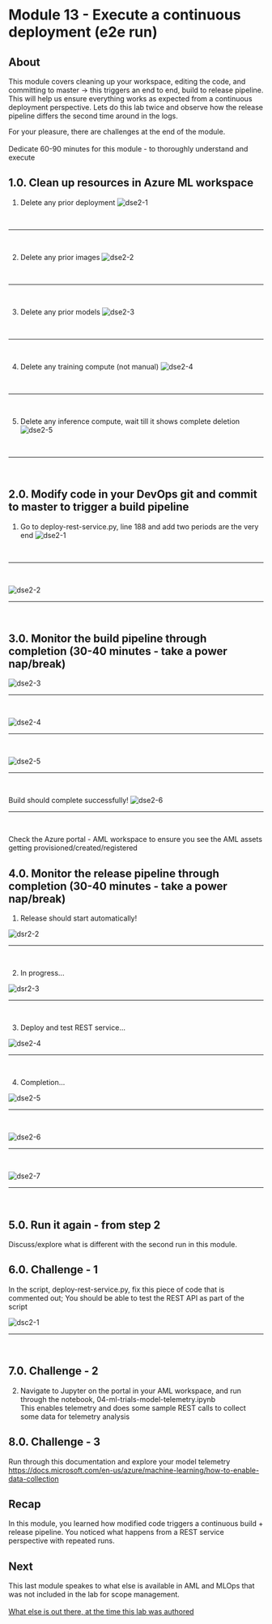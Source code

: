 # Module 13 - Execute a continuous deployment (e2e run)

## About
This module covers cleaning up your workspace, editing the code, and committing to master -> this triggers an end to end, build to release pipeline.  This will help us ensure everything works as expected from a continuous deployment perspective.  Lets do this lab twice and observe how the release pipeline differs the second time around in the logs.<br>

For your pleasure, there are challenges at the end of the module.
<br><br>Dedicate 60-90 minutes for this module - to thoroughly understand and execute

## 1.0. Clean up resources in Azure ML workspace

1) Delete any prior deployment
![dse2-1](../images/0001-cd-cleanup-01.png)
<br>
<hr>
<br>

2) Delete any prior images
![dse2-2](../images/0001-cd-cleanup-02.png)
<br>
<hr>
<br>


3) Delete any prior models
![dse2-3](../images/0001-cd-cleanup-05.png)
<br>
<hr>
<br>


4) Delete any training compute (not manual)
![dse2-4](../images/0001-cd-cleanup-03.png)
<br>
<hr>
<br>


5) Delete any inference compute, wait till it shows complete deletion
![dse2-5](../images/0001-cd-cleanup-04.png)
<br>
<hr>
<br>


## 2.0. Modify code in your DevOps git and commit to master to trigger a build pipeline

1) Go to deploy-rest-service.py, line 188 and add two periods are the very end
![dse2-1](../images/0001-cd-test-01.png)
<br>
<hr>
<br>

![dse2-2](../images/0001-cd-test-02.png)
<br>
<hr>
<br>

## 3.0. Monitor the build pipeline through completion (30-40 minutes - take a power nap/break)
![dse2-3](../images/0001-cd-test-03.png)
<br>
<hr>
<br>


![dse2-4](../images/0001-cd-test-04.png)
<br>
<hr>
<br>


![dse2-5](../images/0001-cd-test-05.png)
<br>
<hr>
<br>

Build should complete successfully!
![dse2-6](../images/0001-cd-release-01.png)
<br>
<hr>
<br>


Check the Azure portal - AML workspace to ensure you see the AML assets getting provisioned/created/registered

## 4.0. Monitor the release pipeline through completion (30-40 minutes - take a power nap/break)

1) Release should start automatically!

![dsr2-2](../images/0001-cd-release-02.png)
<br>
<hr>
<br>

2) In progress...

![dsr2-3](../images/0001-cd-release-03.png)
<br>
<hr>
<br>

3) Deploy and test REST service...

![dse2-4](../images/0001-cd-release-04.png)
<br>
<hr>
<br>

4) Completion...

![dse2-5](../images/0001-cd-release-05.png)
<br>
<hr>
<br>

![dse2-6](../images/0001-cd-release-06.png)
<br>
<hr>
<br>

![dse2-7](../images/0001-cd-release-07.png)
<br>
<hr>
<br>

## 5.0. Run it again - from step 2
Discuss/explore what is different with the second run in this module.

## 6.0. Challenge - 1
In the script, deploy-rest-service.py, fix this piece of code that is commented out; You should be able to test the REST API as part of the script<br>

![dsc2-1](../images/0001-challenge-1.png)
<br>
<hr>
<br>

## 7.0. Challenge - 2
2) Navigate to Jupyter on the portal in your AML workspace, and run through the notebook, 04-ml-trials-model-telemetry.ipynb<br>
This enables telemetry and does some sample REST calls to collect some data for telemetry analysis

## 8.0. Challenge - 3
Run through this documentation and explore your model telemetry
https://docs.microsoft.com/en-us/azure/machine-learning/how-to-enable-data-collection

## Recap
In this module, you learned how modified code triggers a continuous build + release pipeline.  You noticed what happens from a REST service perspective with repeated runs.

## Next
This last module speakes to what else is available in AML and MLOps that was not included in the lab for scope management.  
<br>
[What else is out there, at the time this lab was authored](https://github.com/anagha-microsoft/ncr-mlops-hol/blob/master/lab-guide/14-WhatElseWhenItComesToAMLAndMLOps.md)

